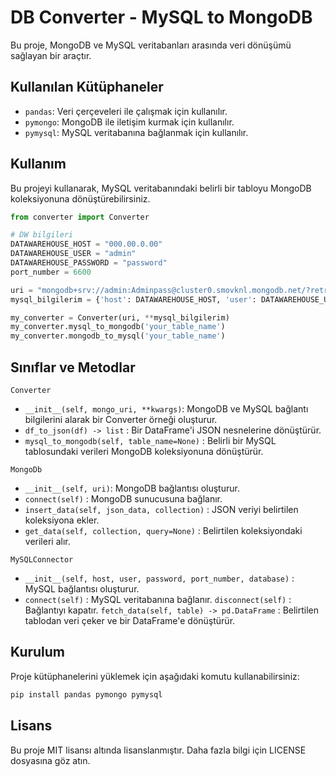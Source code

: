 # DB Converter - MySQL to MongoDB

Bu proje, MongoDB ve MySQL veritabanları arasında veri dönüşümü sağlayan bir araçtır.

## Kullanılan Kütüphaneler

- `pandas`: Veri çerçeveleri ile çalışmak için kullanılır.
- `pymongo`: MongoDB ile iletişim kurmak için kullanılır.
- `pymysql`: MySQL veritabanına bağlanmak için kullanılır.

## Kullanım

Bu projeyi kullanarak, MySQL veritabanındaki belirli bir tabloyu MongoDB koleksiyonuna dönüştürebilirsiniz.

```python
from converter import Converter

# DW bilgileri
DATAWAREHOUSE_HOST = "000.00.0.00"
DATAWAREHOUSE_USER = "admin"
DATAWAREHOUSE_PASSWORD = "password"
port_number = 6600

uri = "mongodb+srv://admin:Adminpass@cluster0.smovknl.mongodb.net/?retryWrites=true&w=majority"
mysql_bilgilerim = {'host': DATAWAREHOUSE_HOST, 'user': DATAWAREHOUSE_USER, 'password': DATAWAREHOUSE_PASSWORD, 'port': port_number, 'database': 'weg_hotel'}

my_converter = Converter(uri, **mysql_bilgilerim)
my_converter.mysql_to_mongodb('your_table_name')
my_converter.mongodb_to_mysql('your_table_name')
```
## Sınıflar ve Metodlar
`Converter`
- `__init__(self, mongo_uri, **kwargs)`: MongoDB ve MySQL bağlantı bilgilerini alarak bir Converter örneği oluşturur.
- `df_to_json(df) -> list` : Bir DataFrame'i JSON nesnelerine dönüştürür. 
- `mysql_to_mongodb(self, table_name=None)` : Belirli bir MySQL tablosundaki verileri MongoDB koleksiyonuna dönüştürür.

`MongoDb`
- `__init__(self, uri)`: MongoDB bağlantısı oluşturur.
- `connect(self)` : MongoDB sunucusuna bağlanır.
- `insert_data(self, json_data, collection)` : JSON veriyi belirtilen koleksiyona ekler.
- `get_data(self, collection, query=None)` : Belirtilen koleksiyondaki verileri alır.

`MySQLConnector`
- `__init__(self, host, user, password, port_number, database)` : MySQL bağlantısı oluşturur.
- `connect(self)` : MySQL veritabanına bağlanır.
`disconnect(self)` : Bağlantıyı kapatır.
`fetch_data(self, table) -> pd.DataFrame` : Belirtilen tablodan veri çeker ve bir DataFrame'e dönüştürür.


## Kurulum

Proje kütüphanelerini yüklemek için aşağıdaki komutu kullanabilirsiniz:

```bash
pip install pandas pymongo pymysql
```

## Lisans

Bu proje MIT lisansı altında lisanslanmıştır. Daha fazla bilgi için LICENSE dosyasına göz atın.
